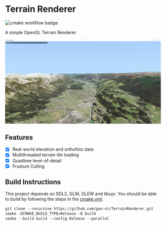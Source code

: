 # Terrain Renderer

![cmake workflow badge](https://github.com/gue-ni/TerrainRenderer/actions/workflows/cmake.yml/badge.svg)

A simple OpenGL Terrain Renderer.

![](assets/Screenshot_2024-02-16_203330.png)

## Features

- [x] Real-world elevation and orthofoto data
- [x] Multithreaded terrain tile loading
- [X] Quadtree level-of-detail
- [X] Frustum Culling

## Build Instructions

This project depends on SDL2, GLM, GLEW and libcpr. You should be able to build by following the steps 
in the [cmake.yml](./.github/workflows/cmake.yml).

```
git clone --recursive https://github.com/gue-ni/TerrainRenderer.git
cmake -DCMAKE_BUILD_TYPE=Release -B build
cmake --build build --config Release --parallel
```

